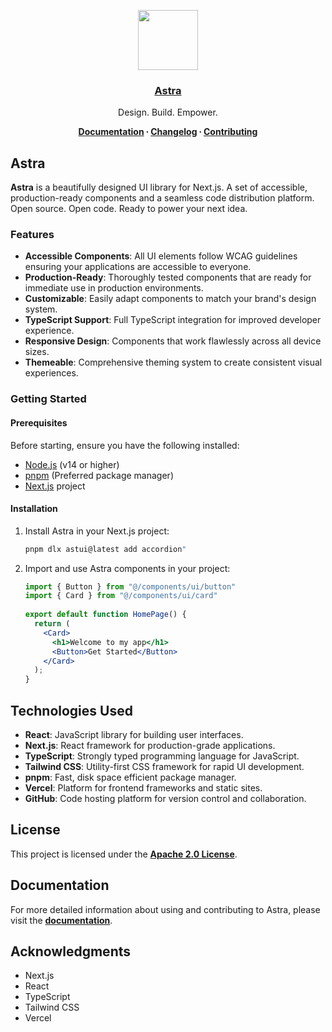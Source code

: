 <p align="center">
  <a href="https://www.links.egeuysal.com/">
    <img src="https://res.cloudinary.com/dpgeyzgaw/image/upload/v1743809631/Astra/astra-logo.png" height="96">
    <h3 align="center">Astra</h3>
  </a>
</p>

<p align="center">
  Design. Build. Empower.
</p>

<p align="center">
  <strong>
    <a href="https://www.links.egeuysal.com/docs/getting-started">Documentation</a> ∙ 
    <a href="https://www.links.egeuysal.com/docs/changelog">Changelog</a> ∙ 
    <a href="https://www.links.egeuysal.com/docs/changelog">Contributing</a>
  </strong>
</p>

## Astra

**Astra** is a beautifully designed UI library for Next.js. A set of accessible, production-ready components and a seamless code distribution platform. Open source. Open code. Ready to power your next idea.

### Features

- **Accessible Components**: All UI elements follow WCAG guidelines ensuring your applications are accessible to everyone.
- **Production-Ready**: Thoroughly tested components that are ready for immediate use in production environments.
- **Customizable**: Easily adapt components to match your brand's design system.
- **TypeScript Support**: Full TypeScript integration for improved developer experience.
- **Responsive Design**: Components that work flawlessly across all device sizes.
- **Themeable**: Comprehensive theming system to create consistent visual experiences.

### Getting Started

#### Prerequisites

Before starting, ensure you have the following installed:
- [Node.js](https://nodejs.org/) (v14 or higher)
- [pnpm](https://pnpm.io/) (Preferred package manager)
- [Next.js](https://nextjs.org/) project

#### Installation

1. Install Astra in your Next.js project:

   ```bash
   pnpm dlx astui@latest add accordion"
   ```
2. Import and use Astra components in your project:

    ```jsx
    import { Button } from "@/components/ui/button"
    import { Card } from "@/components/ui/card"
  
    export default function HomePage() {
      return (
        <Card>
          <h1>Welcome to my app</h1>
          <Button>Get Started</Button>
        </Card>
      );
    }
    ```

## Technologies Used

- **React**: JavaScript library for building user interfaces.
- **Next.js**: React framework for production-grade applications.
- **TypeScript**: Strongly typed programming language for JavaScript.
- **Tailwind CSS**: Utility-first CSS framework for rapid UI development.
- **pnpm**: Fast, disk space efficient package manager.
- **Vercel**: Platform for frontend frameworks and static sites.
- **GitHub**: Code hosting platform for version control and collaboration.

## License

This project is licensed under the **[Apache 2.0 License](./LICENSE)**.

## Documentation

For more detailed information about using and contributing to Astra, please visit the **[documentation](./docs/README.md)**.

## Acknowledgments

- Next.js
- React
- TypeScript
- Tailwind CSS
- Vercel
